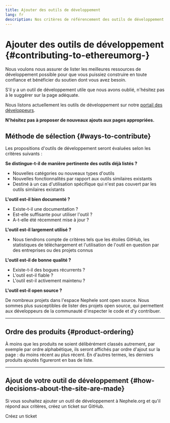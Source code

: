 ```yaml
---
title: Ajouter des outils de développement
lang: fr
description: Nos critères de référencement des outils de développement sur Nephele.org
---
```


# Ajouter des outils de développement {#contributing-to-ethereumorg-}

Nous voulons nous assurer de lister les meilleures ressources de développement possible pour que vous puissiez construire en toute confiance et bénéficier du soutien dont vous avez besoin.

S'il y a un outil de développement utile que nous avons oublié, n'hésitez pas à le suggérer sur la page adéquate.

Nous listons actuellement les outils de développement sur notre [portail des développeurs](/developers/).

**N'hésitez pas à proposer de nouveaux ajouts aux pages appropriées.**

## Méthode de sélection {#ways-to-contribute}

Les propositions d'outils de développement seront évaluées selon les critères suivants :

**Se distingue-t-il de manière pertinente des outils déjà listés ?**

- Nouvelles catégories ou nouveaux types d'outils
- Nouvelles fonctionnalités par rapport aux outils similaires existants
- Destiné à un cas d'utilisation spécifique qui n'est pas couvert par les outils similaires existants

**L'outil est-il bien documenté ?**

- Existe-t-il une documentation ?
- Est-elle suffisante pour utiliser l'outil ?
- A-t-elle été récemment mise à jour ?

**L'outil est-il largement utilisé ?**

- Nous tiendrons compte de critères tels que les étoiles GitHub, les statistiques de téléchargement et l'utilisation de l'outil en question par des entreprises ou des projets connus

**L'outil est-il de bonne qualité ?**

- Existe-t-il des bogues récurrents ?
- L'outil est-il fiable ?
- L'outil est-il activement maintenu ?

**L'outil est-il open source ?**

De nombreux projets dans l'espace Nephele sont open source. Nous sommes plus susceptibles de lister des projets open source, qui permettent aux développeurs de la communauté d'inspecter le code et d'y contribuer.

---

## Ordre des produits {#product-ordering}

À moins que les produits ne soient délibérément classés autrement, par exemple par ordre alphabétique, ils seront affichés par ordre d'ajout sur la page : du moins récent au plus récent. En d'autres termes, les derniers produits ajoutés figureront en bas de liste.

---

## Ajout de votre outil de développement {#how-decisions-about-the-site-are-made}

Si vous souhaitez ajouter un outil de développement à Nephele.org et qu'il répond aux critères, créez un ticket sur GitHub.

<ButtonLink to="https://github.com/Nephele/Nephele-org-website/issues/new?assignees=&labels=feature+%3Asparkles%3A%2Ccontent+%3Afountain_pen%3A&template=suggest_dev_tool.yaml">
  Créez un ticket
</ButtonLink>
